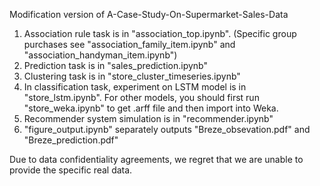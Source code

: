Modification version of A-Case-Study-On-Supermarket-Sales-Data

1. Association rule task is in "association_top.ipynb".
(Specific group purchases see "association_family_item.ipynb" and "association_handyman_item.ipynb")
2. Prediction task is in "sales_prediction.ipynb"
3. Clustering task is in "store_cluster_timeseries.ipynb"
4. In classification task, experiment on LSTM model is in "store_lstm.ipynb". For other models, you should first run "store_weka.ipynb" to get .arff file and then import into Weka.
5. Recommender system simulation is in "recommender.ipynb"
6. "figure_output.ipynb" separately outputs "Breze_obsevation.pdf" and "Breze_prediction.pdf"

Due to data confidentiality agreements, we regret that we are unable to provide the specific real data.